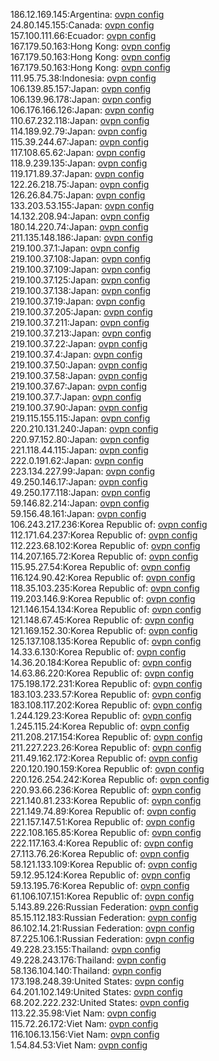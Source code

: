186.12.169.145:Argentina: [ovpn config](vpn/186_12_169_145.ovpn)  
24.80.145.155:Canada: [ovpn config](vpn/24_80_145_155.ovpn)  
157.100.111.66:Ecuador: [ovpn config](vpn/157_100_111_66.ovpn)  
167.179.50.163:Hong Kong: [ovpn config](vpn/167_179_50_163.ovpn)  
167.179.50.163:Hong Kong: [ovpn config](vpn/167_179_50_163.ovpn)  
167.179.50.163:Hong Kong: [ovpn config](vpn/167_179_50_163.ovpn)  
111.95.75.38:Indonesia: [ovpn config](vpn/111_95_75_38.ovpn)  
106.139.85.157:Japan: [ovpn config](vpn/106_139_85_157.ovpn)  
106.139.96.178:Japan: [ovpn config](vpn/106_139_96_178.ovpn)  
106.176.166.126:Japan: [ovpn config](vpn/106_176_166_126.ovpn)  
110.67.232.118:Japan: [ovpn config](vpn/110_67_232_118.ovpn)  
114.189.92.79:Japan: [ovpn config](vpn/114_189_92_79.ovpn)  
115.39.244.67:Japan: [ovpn config](vpn/115_39_244_67.ovpn)  
117.108.65.62:Japan: [ovpn config](vpn/117_108_65_62.ovpn)  
118.9.239.135:Japan: [ovpn config](vpn/118_9_239_135.ovpn)  
119.171.89.37:Japan: [ovpn config](vpn/119_171_89_37.ovpn)  
122.26.218.75:Japan: [ovpn config](vpn/122_26_218_75.ovpn)  
126.26.84.75:Japan: [ovpn config](vpn/126_26_84_75.ovpn)  
133.203.53.155:Japan: [ovpn config](vpn/133_203_53_155.ovpn)  
14.132.208.94:Japan: [ovpn config](vpn/14_132_208_94.ovpn)  
180.14.220.74:Japan: [ovpn config](vpn/180_14_220_74.ovpn)  
211.135.148.186:Japan: [ovpn config](vpn/211_135_148_186.ovpn)  
219.100.37.1:Japan: [ovpn config](vpn/219_100_37_1.ovpn)  
219.100.37.108:Japan: [ovpn config](vpn/219_100_37_108.ovpn)  
219.100.37.109:Japan: [ovpn config](vpn/219_100_37_109.ovpn)  
219.100.37.125:Japan: [ovpn config](vpn/219_100_37_125.ovpn)  
219.100.37.138:Japan: [ovpn config](vpn/219_100_37_138.ovpn)  
219.100.37.19:Japan: [ovpn config](vpn/219_100_37_19.ovpn)  
219.100.37.205:Japan: [ovpn config](vpn/219_100_37_205.ovpn)  
219.100.37.211:Japan: [ovpn config](vpn/219_100_37_211.ovpn)  
219.100.37.213:Japan: [ovpn config](vpn/219_100_37_213.ovpn)  
219.100.37.22:Japan: [ovpn config](vpn/219_100_37_22.ovpn)  
219.100.37.4:Japan: [ovpn config](vpn/219_100_37_4.ovpn)  
219.100.37.50:Japan: [ovpn config](vpn/219_100_37_50.ovpn)  
219.100.37.58:Japan: [ovpn config](vpn/219_100_37_58.ovpn)  
219.100.37.67:Japan: [ovpn config](vpn/219_100_37_67.ovpn)  
219.100.37.7:Japan: [ovpn config](vpn/219_100_37_7.ovpn)  
219.100.37.90:Japan: [ovpn config](vpn/219_100_37_90.ovpn)  
219.115.155.115:Japan: [ovpn config](vpn/219_115_155_115.ovpn)  
220.210.131.240:Japan: [ovpn config](vpn/220_210_131_240.ovpn)  
220.97.152.80:Japan: [ovpn config](vpn/220_97_152_80.ovpn)  
221.118.44.115:Japan: [ovpn config](vpn/221_118_44_115.ovpn)  
222.0.191.62:Japan: [ovpn config](vpn/222_0_191_62.ovpn)  
223.134.227.99:Japan: [ovpn config](vpn/223_134_227_99.ovpn)  
49.250.146.17:Japan: [ovpn config](vpn/49_250_146_17.ovpn)  
49.250.177.118:Japan: [ovpn config](vpn/49_250_177_118.ovpn)  
59.146.82.214:Japan: [ovpn config](vpn/59_146_82_214.ovpn)  
59.156.48.161:Japan: [ovpn config](vpn/59_156_48_161.ovpn)  
106.243.217.236:Korea Republic of: [ovpn config](vpn/106_243_217_236.ovpn)  
112.171.64.237:Korea Republic of: [ovpn config](vpn/112_171_64_237.ovpn)  
112.223.68.102:Korea Republic of: [ovpn config](vpn/112_223_68_102.ovpn)  
114.207.165.72:Korea Republic of: [ovpn config](vpn/114_207_165_72.ovpn)  
115.95.27.54:Korea Republic of: [ovpn config](vpn/115_95_27_54.ovpn)  
116.124.90.42:Korea Republic of: [ovpn config](vpn/116_124_90_42.ovpn)  
118.35.103.235:Korea Republic of: [ovpn config](vpn/118_35_103_235.ovpn)  
119.203.146.9:Korea Republic of: [ovpn config](vpn/119_203_146_9.ovpn)  
121.146.154.134:Korea Republic of: [ovpn config](vpn/121_146_154_134.ovpn)  
121.148.67.45:Korea Republic of: [ovpn config](vpn/121_148_67_45.ovpn)  
121.169.152.30:Korea Republic of: [ovpn config](vpn/121_169_152_30.ovpn)  
125.137.108.135:Korea Republic of: [ovpn config](vpn/125_137_108_135.ovpn)  
14.33.6.130:Korea Republic of: [ovpn config](vpn/14_33_6_130.ovpn)  
14.36.20.184:Korea Republic of: [ovpn config](vpn/14_36_20_184.ovpn)  
14.63.86.220:Korea Republic of: [ovpn config](vpn/14_63_86_220.ovpn)  
175.198.172.231:Korea Republic of: [ovpn config](vpn/175_198_172_231.ovpn)  
183.103.233.57:Korea Republic of: [ovpn config](vpn/183_103_233_57.ovpn)  
183.108.117.202:Korea Republic of: [ovpn config](vpn/183_108_117_202.ovpn)  
1.244.129.23:Korea Republic of: [ovpn config](vpn/1_244_129_23.ovpn)  
1.245.115.24:Korea Republic of: [ovpn config](vpn/1_245_115_24.ovpn)  
211.208.217.154:Korea Republic of: [ovpn config](vpn/211_208_217_154.ovpn)  
211.227.223.26:Korea Republic of: [ovpn config](vpn/211_227_223_26.ovpn)  
211.49.162.172:Korea Republic of: [ovpn config](vpn/211_49_162_172.ovpn)  
220.120.190.159:Korea Republic of: [ovpn config](vpn/220_120_190_159.ovpn)  
220.126.254.242:Korea Republic of: [ovpn config](vpn/220_126_254_242.ovpn)  
220.93.66.236:Korea Republic of: [ovpn config](vpn/220_93_66_236.ovpn)  
221.140.81.233:Korea Republic of: [ovpn config](vpn/221_140_81_233.ovpn)  
221.149.74.89:Korea Republic of: [ovpn config](vpn/221_149_74_89.ovpn)  
221.157.147.51:Korea Republic of: [ovpn config](vpn/221_157_147_51.ovpn)  
222.108.165.85:Korea Republic of: [ovpn config](vpn/222_108_165_85.ovpn)  
222.117.163.4:Korea Republic of: [ovpn config](vpn/222_117_163_4.ovpn)  
27.113.76.26:Korea Republic of: [ovpn config](vpn/27_113_76_26.ovpn)  
58.121.133.109:Korea Republic of: [ovpn config](vpn/58_121_133_109.ovpn)  
59.12.95.124:Korea Republic of: [ovpn config](vpn/59_12_95_124.ovpn)  
59.13.195.76:Korea Republic of: [ovpn config](vpn/59_13_195_76.ovpn)  
61.106.107.151:Korea Republic of: [ovpn config](vpn/61_106_107_151.ovpn)  
5.143.89.226:Russian Federation: [ovpn config](vpn/5_143_89_226.ovpn)  
85.15.112.183:Russian Federation: [ovpn config](vpn/85_15_112_183.ovpn)  
86.102.14.21:Russian Federation: [ovpn config](vpn/86_102_14_21.ovpn)  
87.225.106.1:Russian Federation: [ovpn config](vpn/87_225_106_1.ovpn)  
49.228.23.155:Thailand: [ovpn config](vpn/49_228_23_155.ovpn)  
49.228.243.176:Thailand: [ovpn config](vpn/49_228_243_176.ovpn)  
58.136.104.140:Thailand: [ovpn config](vpn/58_136_104_140.ovpn)  
173.198.248.39:United States: [ovpn config](vpn/173_198_248_39.ovpn)  
64.201.102.149:United States: [ovpn config](vpn/64_201_102_149.ovpn)  
68.202.222.232:United States: [ovpn config](vpn/68_202_222_232.ovpn)  
113.22.35.98:Viet Nam: [ovpn config](vpn/113_22_35_98.ovpn)  
115.72.26.172:Viet Nam: [ovpn config](vpn/115_72_26_172.ovpn)  
116.106.13.156:Viet Nam: [ovpn config](vpn/116_106_13_156.ovpn)  
1.54.84.53:Viet Nam: [ovpn config](vpn/1_54_84_53.ovpn)  
